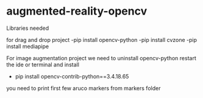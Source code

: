 # augmented-reality-opencv

Libraries needed

for drag and drop project
-pip install opencv-python
-pip install cvzone
-pip install mediapipe


 For image augmentation project we need to uninstall opencv-python restart the ide or terminal and install 
 - pip install opencv-contrib-python==3.4.18.65
 
 you need to print first few aruco markers from markers folder
 
 
